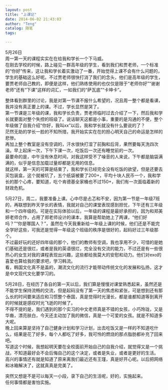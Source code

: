 ```yaml
---
layout: post
title: "上课记"
date: 2014-06-02 21:43:03
author: "Teng"
catalog: 随笔
tags: 

---
```

5月26日  
周一第一天的课程实实在在给我和学长一个下马威。  
在刚去学校的时候，路上碰见一群高年级的学生，看到我们和贾老师，一个标准的“你好”传来，这让我和学长着实激动了一番，开始觉得上课不会有什么问题的，学生的基础这么好呢。不过贾老师很快打消了我们的念头，他们是高年级的学生，要贾老师自己教的，即便是这样，他们熟练使用的也仅仅是限于“老师你好”“谢谢老师”还有“下课”这样的词汇，一如我们的“萨瓦底”“卡坤卡”。  

整体看到群里的讨论，我是对第一节课不报什么希望的，况且周一整个都是看课，我并没有真正要上的课。不过，学长显然是哭了。  
第一节课是三年级的课，我和学长负责，贾老师临时过去介绍了一下，然后我和学长就要面对整个失控的班级了。说话聊天这都是小事，重要的是沟通的不便，整个年级做了自我介绍“你好，我叫xx”以后，我和学长就没有什么要说的了？  
茫然无助的学长一脸的不知所措，我开始实实在在的担心明天自己的命运是怎样的悲惨。  
再加上整个教室是没有空调的，汗水很快打湿了前胸和后背，果然要每天洗四次澡。早上起床一次，下午下课一次，吃饭后一次还有睡觉前的一次。  
最要命的是，中午没有休息时间，对我这样受不了噪音的人来说，下午都是脑袋满满的，似乎是信息加载过量却都是无用的信息。  
就这样，第一天的可算是结束了，我和学长已经完全没有吃饭的欲望，但是还要去买包装盒，这个就被坑了，五个纸袋被要了200+，平均十块人民币一个，我和学长的那个心疼，要知道，吃个肯德基全家桶也不过150+，我们有一次面临着新的财政危机。  

5月27日，周二，我要准备上课。心中尽是忐忑和不安，因为第一节是一年级7班的，再联想到昨天学长的表情，我就对自己的课堂表现感到担忧，下午还有三年级和一个四年级的。可是在实际体验以后，一年级的课程是最好承担的，因为和郑美婷老师合作，占用了郑老师设计的课本，我算是帮助她上了两课，“他们好吗？”“你是哪国人？”，虽然在今天我重新给一年级上课的时候，他们还是不能完全学好这些，可我还是觉得一年级这个班级的秩序是很好的，起码好过三年级那个。  
不过最好玩的还好四年级的那个，他们的教师有空调，我也享用不少，可惜的是她们基础还是很烂，或者是我的英语很烂，完全没有交流的能力，不过还是有一些很热心的女生对我的课程表现出兴趣，这些都给我莫大的安慰和动力。他们对exo的喜爱也算给我的要求吧，学习韩流。  
看，韩国文化真不是盖的，潮流文化的流行才能带动传统文化的发展和弘扬，这才是中文现代文化要学习的。  

5月28日，在经历了各自的第一天以后，我们算是慢慢对课堂熟悉起来，虽然还是不能学生保持流畅的交流，但是起码没有了第一天的焦虑和紧张，可是想到还有那么长的时间要来适应和习惯整个泰国，真是觉得时光漫长，都是谁都知道等到离开的时候就是感叹时光飞逝的时候了。  
不得不提的是，我们遇到的那个实习的中文老师真是不错的女孩，小巧玲珑，又是华裔，漂亮肤白，今天还主动加了我的微信，真是一个可爱的女孩。就是不知道多大呢。  
晚上回来算是坚持了自己健身计划和学习计划，出去吃饭又是一样的不知道吃什么，结果是花了好多，每个人都吃了好多，我可怜的燃烧的那点脂肪都补充了回来吧。  
写道这个时候，我想起明天要在全校面前开始自己的自我介绍，就觉得又是一个挑战，不知道最好会不会后悔自己的这个决定，或者是失业，或者是更好的生活。  
高兴的事情还有就是知道了原来离我们最近还有王瑾，真是好开心呢。以后把网络和冰箱解决了，这就真真是完美了。  

突然又想是不是可以每天一小段，录下自己的生活呢，好的，实施起来。  
任何事情都是害怕实施。